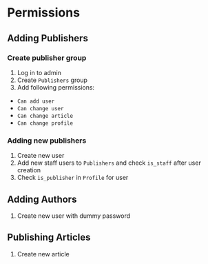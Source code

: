 # Permissions

## Adding Publishers

### Create publisher group

1. Log in to admin
2. Create `Publishers` group
3. Add following permissions:
  * `Can add user`
  * `Can change user`
  * `Can change article`
  * `Can change profile`

### Adding new publishers

1. Create new user
2. Add new staff users to `Publishers` and check `is_staff` after user creation
3. Check `is_publisher` in `Profile` for user

## Adding Authors

1. Create new user with dummy password

## Publishing Articles

1. Create new article